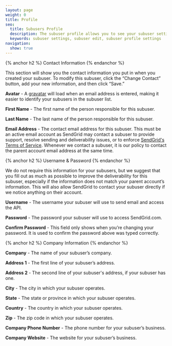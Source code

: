 ```yaml
---
layout: page
weight: 0
title: Profile
seo:
  title: Subusers Profile
  description: The subuser profile allows you to see your subuser settings at a glance.
  keywords: subuser settings, subuser edit, subuser profile settings
navigation:
  show: true
---
```


{% anchor h2 %}
Contact Information
{% endanchor %}

This section will show you the contact information you put in when you created your subuser. To modify this subuser, click the “Change Contact” button, add your new information, and then click “Save.”

**Avatar** - A [gravatar](http://gravatar.com) will load when an email address is entered, making it easier to identify your subusers in the subuser list.

**First Name** - The first name of the person responsible for this subuser.

**Last Name** - The last name of the person responsible for this subuser.

**Email Address** - The contact email address for this subuser. This must be an active email account as SendGrid may contact a subuser to provide support, resolve sending and deliverability issues, or to enforce [SendGrid's Terms of Service](https://sendgrid.com/tos). Whenever we contact a subuser, it is our policy to contact the parent account email address at the same time.

{% anchor h2 %}
Username & Password
{% endanchor %}

We do not require this information for your subusers, but we suggest that you fill out as much as possible to improve the deliverability for this subuser, especially if the information does not match your parent account’s information. This will also allow SendGrid to contact your subuser directly if we notice anything on their account.

**Username** - The username your subuser will use to send email and access the API.

**Password** - The password your subuser will use to access SendGrid.com.

**Confirm Password** - This field only shows when you’re changing your password. It is used to confirm the password above was typed correctly.

{% anchor h2 %}
Company Information
{% endanchor %}

**Company** - The name of your subuser’s company.

**Address 1** - The first line of your subuser’s address.

**Address 2** - The second line of your subuser's address, if your subuser has one.

**City** - The city in which your subuser operates.

**State** - The state or province in which your subuser operates.

**Country** - The country in which your subuser operates.

**Zip** - The zip code in which your subuser operates.

**Company Phone Number** - The phone number for your subuser’s business.

**Company Website** - The website for your subuser’s business.
